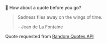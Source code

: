 📣 How about a quote before you go?

> Sadness flies away on the wings of time.
>
> <p>- Jean de La Fontaine</p>

Quote requested from [Random Quotes API](https://github.com/lukePeavey/quotable)
